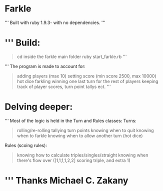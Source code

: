 Farkle
==========

'''
Built with ruby 1.9.3- with no dependencies.
'''

'''
Build:
==========
> cd inside the farkle main folder
> ruby start_farkle.rb
'''

'''
The program is made to account for:
> adding players (max 10)
> setting score (min score 2500, max 10000)
> hot dice
> farkling
> winning
> one last turn for the rest of players
> keeping track of player scores, turn point tallys ect.
'''
 
 Delving deeper:
 ==========
 '''
 Most of the logic is held in the Turn and Rules classes:
 Turns:
 > rolling/re-rolling
 > tallying turn points
 > knowing when to quit
 > knowing when to farkle
 > knowing when to allow another turn (hot dice)
 
 Rules (scoing rules):
 > knowing how to calculate triples/singles/straight
 > knowing when there's flow over ([1,1,1,1,2,2] scoring triple, and extra 1)
 
 '''
 Thanks
 Michael C. Zakany
 ==========
 
